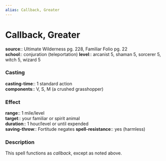 ```yaml
---
alias: Callback, Greater
---
```


# Callback, Greater 

**source**:: Ultimate Wilderness pg. 228, Familiar Folio pg. 22  
**school**:: conjuration (teleportation)
**level**:: arcanist 5, shaman 5, sorcerer 5, witch 5, wizard 5

### Casting 

**casting-time**:: 1 standard action  
**components**:: V, S, M (a crushed grasshopper)

### Effect 

**range**:: 1 mile/level  
**target**:: your familiar or spirit animal  
**duration**:: 1 hour/level or until expended  
**saving-throw**:: Fortitude negates
**spell-resistance**:: yes (harmless)

### Description 

This spell functions as *callback*, except as noted above.
